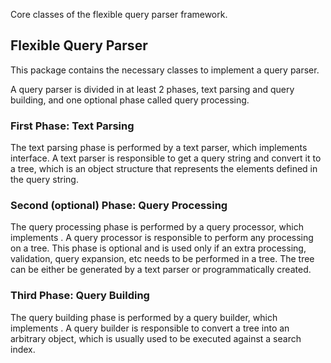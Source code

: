 ﻿
<!--
 Licensed to the Apache Software Foundation (ASF) under one or more
 contributor license agreements.  See the NOTICE file distributed with
 this work for additional information regarding copyright ownership.
 The ASF licenses this file to You under the Apache License, Version 2.0
 (the "License"); you may not use this file except in compliance with
 the License.  You may obtain a copy of the License at

     http://www.apache.org/licenses/LICENSE-2.0

 Unless required by applicable law or agreed to in writing, software
 distributed under the License is distributed on an "AS IS" BASIS,
 WITHOUT WARRANTIES OR CONDITIONS OF ANY KIND, either express or implied.
 See the License for the specific language governing permissions and
 limitations under the License.
-->

Core classes of the flexible query parser framework.

## Flexible Query Parser

 This package contains the necessary classes to implement a query parser. 

 A query parser is divided in at least 2 phases, text parsing and query building, and one optional phase called query processing. 

### First Phase: Text Parsing

 The text parsing phase is performed by a text parser, which implements [](xref:Lucene.Net.QueryParsers.Flexible.Core.Parser.SyntaxParser) interface. A text parser is responsible to get a query string and convert it to a [](xref:Lucene.Net.QueryParsers.Flexible.Core.Nodes.QueryNode) tree, which is an object structure that represents the elements defined in the query string. 

### Second (optional) Phase: Query Processing

 The query processing phase is performed by a query processor, which implements [](xref:Lucene.Net.QueryParsers.Flexible.Core.Processors.QueryNodeProcessor). A query processor is responsible to perform any processing on a [](xref:Lucene.Net.QueryParsers.Flexible.Core.Nodes.QueryNode) tree. This phase is optional and is used only if an extra processing, validation, query expansion, etc needs to be performed in a [](xref:Lucene.Net.QueryParsers.Flexible.Core.Nodes.QueryNode) tree. The [](xref:Lucene.Net.QueryParsers.Flexible.Core.Nodes.QueryNode) tree can be either be generated by a text parser or programmatically created. 

### Third Phase: Query Building

 The query building phase is performed by a query builder, which implements [](xref:Lucene.Net.QueryParsers.Flexible.Core.Builders.QueryBuilder). A query builder is responsible to convert a [](xref:Lucene.Net.QueryParsers.Flexible.Core.Nodes.QueryNode) tree into an arbitrary object, which is usually used to be executed against a search index. 